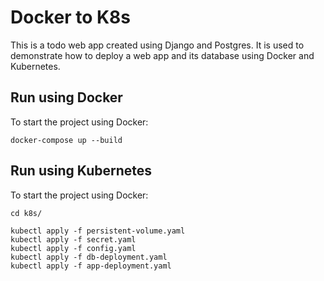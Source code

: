 # Docker to K8s

This is a todo web app created using Django and Postgres. It is used to demonstrate how to deploy a web app and its database using Docker and Kubernetes.

## Run using Docker

To start the project using Docker:

```
docker-compose up --build
```

## Run using Kubernetes

To start the project using Docker:

```
cd k8s/

kubectl apply -f persistent-volume.yaml
kubectl apply -f secret.yaml
kubectl apply -f config.yaml
kubectl apply -f db-deployment.yaml
kubectl apply -f app-deployment.yaml
```